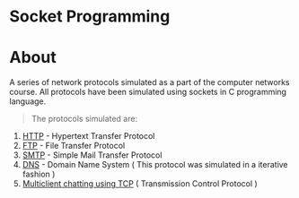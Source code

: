 # Socket Programming

# About 
A series of network protocols simulated as a part of the computer networks course. All protocols have been simulated using sockets in C programming language.

> The protocols simulated are:
1. [HTTP]() - Hypertext Transfer Protocol
2. [FTP]() - File Transfer Protocol
3. [SMTP]() - Simple Mail Transfer Protocol
4. [DNS]() - Domain Name System ( This protocol was simulated in a iterative fashion )
5. [Multiclient chatting using TCP]() ( Transmission Control Protocol )

